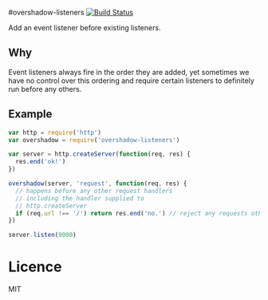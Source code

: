 #overshadow-listeners
[![Build Status](https://travis-ci.org/timoxley/overshadow-listeners.png?branch=master)](https://travis-ci.org/timoxley/overshadow-listeners)

Add an event listener before existing listeners.

## Why

Event listeners always fire in the order they are added, yet sometimes we have no control over
this ordering and require certain listeners to definitely run before any others.

## Example

```js
var http = require('http')
var overshadow = require('overshadow-listeners')

var server = http.createServer(function(req, res) {
  res.end('ok!')
})

overshadow(server, 'request', function(req, res) {
  // happens before any other request handlers
  // including the handler supplied to
  // http.createServer
  if (req.url !== '/') return res.end('no.') // reject any requests other than those for '/'
})

server.listen(9000)

```

# Licence

MIT
